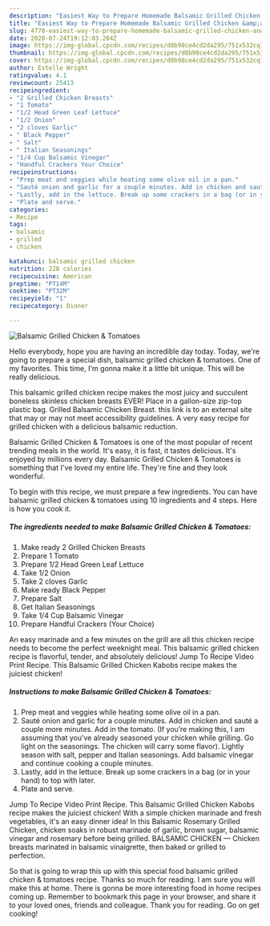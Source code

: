 ```yaml
---
description: "Easiest Way to Prepare Homemade Balsamic Grilled Chicken &amp;amp; Tomatoes"
title: "Easiest Way to Prepare Homemade Balsamic Grilled Chicken &amp;amp; Tomatoes"
slug: 4770-easiest-way-to-prepare-homemade-balsamic-grilled-chicken-and-amp-tomatoes
date: 2020-07-24T19:12:03.204Z
image: https://img-global.cpcdn.com/recipes/d8b98ce4cd2da295/751x532cq70/balsamic-grilled-chicken-tomatoes-recipe-main-photo.jpg
thumbnail: https://img-global.cpcdn.com/recipes/d8b98ce4cd2da295/751x532cq70/balsamic-grilled-chicken-tomatoes-recipe-main-photo.jpg
cover: https://img-global.cpcdn.com/recipes/d8b98ce4cd2da295/751x532cq70/balsamic-grilled-chicken-tomatoes-recipe-main-photo.jpg
author: Estelle Wright
ratingvalue: 4.1
reviewcount: 25413
recipeingredient:
- "2 Grilled Chicken Breasts"
- "1 Tomato"
- "1/2 Head Green Leaf Lettuce"
- "1/2 Onion"
- "2 cloves Garlic"
- " Black Pepper"
- " Salt"
- " Italian Seasonings"
- "1/4 Cup Balsamic Vinegar"
- "Handful Crackers Your Choice"
recipeinstructions:
- "Prep meat and veggies while heating some olive oil in a pan."
- "Sauté onion and garlic for a couple minutes. Add in chicken and sauté a couple more minutes. Add in the tomato. (If you’re making this, I am assuming that you’ve already seasoned your chicken while grilling. Go light on the seasonings. The chicken will carry some flavor). Lightly season with salt, pepper and Italian seasonings. Add balsamic vinegar and continue cooking a couple minutes."
- "Lastly, add in the lettuce. Break up some crackers in a bag (or in your hand) to top with later."
- "Plate and serve."
categories:
- Recipe
tags:
- balsamic
- grilled
- chicken

katakunci: balsamic grilled chicken 
nutrition: 228 calories
recipecuisine: American
preptime: "PT14M"
cooktime: "PT32M"
recipeyield: "1"
recipecategory: Dinner

---
```



![Balsamic Grilled Chicken &amp; Tomatoes](https://img-global.cpcdn.com/recipes/d8b98ce4cd2da295/751x532cq70/balsamic-grilled-chicken-tomatoes-recipe-main-photo.jpg)

Hello everybody, hope you are having an incredible day today. Today, we're going to prepare a special dish, balsamic grilled chicken &amp; tomatoes. One of my favorites. This time, I'm gonna make it a little bit unique. This will be really delicious.

This balsamic grilled chicken recipe makes the most juicy and succulent boneless skinless chicken breasts EVER! Place in a gallon-size zip-top plastic bag. Grilled Balsamic Chicken Breast. this link is to an external site that may or may not meet accessibility guidelines. A very easy recipe for grilled chicken with a delicious balsamic reduction.

Balsamic Grilled Chicken &amp; Tomatoes is one of the most popular of recent trending meals in the world. It's easy, it is fast, it tastes delicious. It's enjoyed by millions every day. Balsamic Grilled Chicken &amp; Tomatoes is something that I've loved my entire life. They're fine and they look wonderful.


To begin with this recipe, we must prepare a few ingredients. You can have balsamic grilled chicken &amp; tomatoes using 10 ingredients and 4 steps. Here is how you cook it.

<!--inarticleads1-->

##### The ingredients needed to make Balsamic Grilled Chicken &amp; Tomatoes:

1. Make ready 2 Grilled Chicken Breasts
1. Prepare 1 Tomato
1. Prepare 1/2 Head Green Leaf Lettuce
1. Take 1/2 Onion
1. Take 2 cloves Garlic
1. Make ready  Black Pepper
1. Prepare  Salt
1. Get  Italian Seasonings
1. Take 1/4 Cup Balsamic Vinegar
1. Prepare Handful Crackers (Your Choice)


An easy marinade and a few minutes on the grill are all this chicken recipe needs to become the perfect weeknight meal. This balsamic grilled chicken recipe is flavorful, tender, and absolutely delicious! Jump To Recipe Video Print Recipe. This Balsamic Grilled Chicken Kabobs recipe makes the juiciest chicken! 

<!--inarticleads2-->

##### Instructions to make Balsamic Grilled Chicken &amp; Tomatoes:

1. Prep meat and veggies while heating some olive oil in a pan.
1. Sauté onion and garlic for a couple minutes. Add in chicken and sauté a couple more minutes. Add in the tomato. (If you’re making this, I am assuming that you’ve already seasoned your chicken while grilling. Go light on the seasonings. The chicken will carry some flavor). Lightly season with salt, pepper and Italian seasonings. Add balsamic vinegar and continue cooking a couple minutes.
1. Lastly, add in the lettuce. Break up some crackers in a bag (or in your hand) to top with later.
1. Plate and serve.


Jump To Recipe Video Print Recipe. This Balsamic Grilled Chicken Kabobs recipe makes the juiciest chicken! With a simple chicken marinade and fresh vegetables, it&#39;s an easy dinner idea! In this Balsamic Rosemary Grilled Chicken, chicken soaks in robust marinade of garlic, brown sugar, balsamic vinegar and rosemary before being grilled. BALSAMIC CHICKEN — Chicken breasts marinated in balsamic vinaigrette, then baked or grilled to perfection. 

So that is going to wrap this up with this special food balsamic grilled chicken &amp; tomatoes recipe. Thanks so much for reading. I am sure you will make this at home. There is gonna be more interesting food in home recipes coming up. Remember to bookmark this page in your browser, and share it to your loved ones, friends and colleague. Thank you for reading. Go on get cooking!
